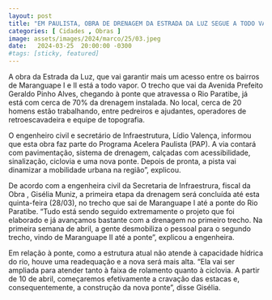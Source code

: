 ```yaml
---
layout: post
title: "EM PAULISTA, OBRA DE DRENAGEM DA ESTRADA DA LUZ SEGUE A TODO VAPOR"
categories: [ Cidades , Obras ]
image: assets/images/2024/marco/25/03.jpeg
date:   2024-03-25  20:00:00 -0300
#tags: [sticky, featured]
---
```

A obra da Estrada da Luz, que vai garantir mais um acesso entre os bairros de Maranguape I e II está a todo vapor. O trecho que vai da Avenida Prefeito Geraldo Pinho Alves, chegando à ponte que atravessa o Rio Paratibe, já está com cerca de 70% da drenagem instalada. No local, cerca de 20 homens estão trabalhando, entre pedreiros e ajudantes, operadores de retroescavadeira e equipe de topografia.

O engenheiro civil e secretário de Infraestrutura, Lídio Valença, informou que esta obra  faz parte do Programa Acelera Paulista (PAP). A via contará com pavimentação, sistema de drenagem, calçadas com acessibilidade, sinalização, ciclovia e uma nova ponte. Depois de pronta, a pista vai dinamizar a mobilidade urbana na região”, explicou.  

De acordo com a engenheira civil da Secretaria de Infraestrura, fiscal da Obra , Gisélia Muniz, a primeira etapa da drenagem será concluída até esta quinta-feira (28/03), no trecho que sai de Maranguape I até a ponte do Rio Paratibe. “Tudo está sendo seguido extremamente o projeto que foi elaborado e já avançamos bastante com a drenagem no primeiro trecho. Na primeira semana de abril, a gente desmobiliza o pessoal para o segundo trecho, vindo de Maranguape II até a ponte”, explicou a engenheira. 

Em relação à ponte, como a estrutura atual não atende à capacidade hídrica do rio, houve uma readequação e a nova será mais alta. “Ela vai ser ampliada para atender tanto à faixa de rolamento quanto à ciclovia. A partir de 10 de abril, começaremos efetivamente a cravação das estacas e, consequentemente, a construção da nova ponte”, disse Gisélia.